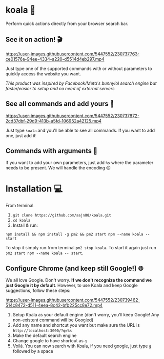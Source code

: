 # koala 🐨
Perform quick actions directly from your browser search bar.

## See it on action! 🎬

https://user-images.githubusercontent.com/5447552/230737763-ce01576a-94ee-4334-a220-d5514d4eb297.mp4

Just type one of the supported commands with or without parameters to quickly access the website you want.

*This product was inspired by Facebook/Meta's bunnylol search engine but faster/easier to setup and no need of external servers*

## See all commands and add yours 🔧

https://user-images.githubusercontent.com/5447552/230737872-2cd37dbf-29d9-413b-a5fd-106952a42125.mp4

Just type `koala` and you'll be able to see all commands. If you want to add one, just add it!

## Commands with arguments 🚀

If you want to add your own parameters, just add `%s` where the parameter needs to be present. We will handle the encoding 😉

# Installation 💻
From terminal:
1. `git clone https://github.com/aajn88/koala.git`
1. `cd koala`
1. Install & run:
```
npm install && npm install -g pm2 && pm2 start npm --name koala -- start
```

To stop it simply run from terminal `pm2 stop koala`.
To start it again just run `pm2 start npm --name koala -- start`.

## Configure Chrome (and keep still Google!) 🌐

We all love Google. Don't worry. **If we don't recognize the command we just Google it by default**. However, to use Koala and keep Google suggestions, follow these steps:

https://user-images.githubusercontent.com/5447552/230739462-514c8472-d511-4eea-8c42-bfb225cc8e72.mp4

1. Setup Koala as your default engine (don't worry, you'll keep Google! Any non-existent command will be Googled)
  1. Add any name and shortcut you want but make sure the URL is `http://localhost:3000/?q=%s`
  1. Make the default search engine
1. Change google to have shortcut as `g`
1. Voilá. You can now search with Koala, if you need google, just type `g` followed by a space
